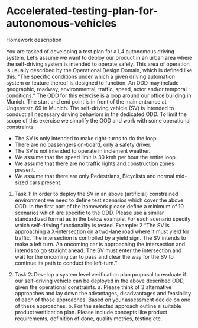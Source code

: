 # Accelerated-testing-plan-for-autonomous-vehicles

Homework description

You are tasked of developing a test plan for a L4 autonomous driving system. 
Let’s assume we want to deploy our product in an urban area where the self-driving system is intended to operate safely. 
This area of operation is usually described by the Operational Design Domain, which is defined like this:
“The specific conditions under which a given driving automation system or feature thereof is designed to function. 
An ODD may include geographic, roadway, environmental, traffic, speed, actor and/or temporal conditions.” 
The ODD for this exercise is a loop around our office building in Munich. 
The start and end point is in front of the main entrance at Ungererstr. 69 in Munich. 
The self-driving vehicle (SV) is intended to conduct all necessary driving behaviors in the dedicated ODD. 
To limit the scope of this exercise we simplify the OOD and work with some operational constraints: 
- The SV is only intended to make right-turns to do the loop. 
- There are no passengers on-board, only a safety driver. 
- The SV is not intended to operate in inclement weather. 
- We assume that the speed limit is 30 kmh per hour the entire loop. 
- We assume that there are no traffic lights and construction zones present. 
- We assume that there are only Pedestrians, Bicyclists and normal mid-sized cars present. 

1. Task 1: In order to deploy the SV in an above (artificial) constrained environment we need to define test scenarios which cover the above ODD. In the first part of the homework please define a minimum of 10 scenarios which are specific to the ODD. Please use a similar standardized format as in the below example. For each scenario specify which self-driving functionality is tested. Example:  2 “The SV is approaching a X-intersection on a two-lane road where it must yield for traffic. The intersection is controlled by a yield sign. The SV intends to make a left turn. An oncoming car is approaching the intersection and intends to go straight ahead. The SV must enter the intersection and wait for the oncoming car to pass and clear the way for the SV to continue its path to conduct the left-turn.” 

2. Task 2: Develop a system level verification plan proposal to evaluate if our self-driving vehicle can be deployed in the above described ODD, given the operational constraints. a. Please think of 3 alternative approaches and lay down the advantages, disadvantages and feasibility of each of those approaches. Based on your assessment decide on one of these approaches. b. For the selected approach outline a suitable product verification plan. Please include concepts like product requirements, definition of done, quality metrics, testing etc. 
